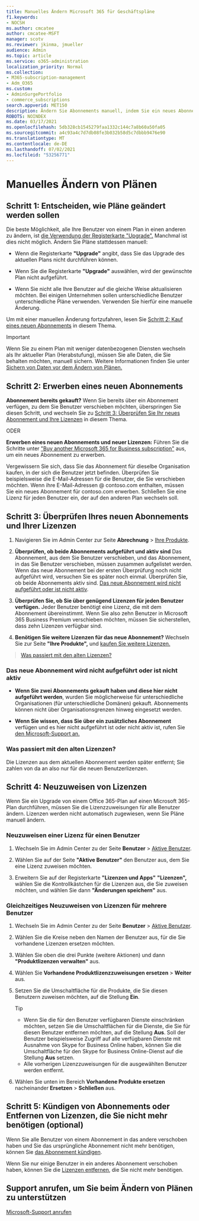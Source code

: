 ```yaml
---
title: Manuelles Ändern Microsoft 365 für Geschäftspläne
f1.keywords:
- NOCSH
ms.author: cmcatee
author: cmcatee-MSFT
manager: scotv
ms.reviewer: jkinma, jmueller
audience: Admin
ms.topic: article
ms.service: o365-administration
localization_priority: Normal
ms.collection:
- M365-subscription-management
- Adm_O365
ms.custom:
- AdminSurgePortfolio
- commerce_subscriptions
search.appverid: MET150
description: Ändern Sie Abonnements manuell, indem Sie ein neues Abonnement kaufen und sicherstellen, dass beide Abonnements aufgeführt und aktiv sind.
ROBOTS: NOINDEX
ms.date: 03/17/2021
ms.openlocfilehash: 5db328cb1545279faa1332c144c7a8b60a50fa05
ms.sourcegitcommit: a4c93a4c7d7db08fe3b032b58d5c7dbbb9476e90
ms.translationtype: MT
ms.contentlocale: de-DE
ms.lasthandoff: 07/02/2021
ms.locfileid: "53256771"
---
```

# <a name="change-plans-manually"></a>Manuelles Ändern von Plänen

## <a name="step-1-decide-how-to-change-plans"></a>Schritt 1: Entscheiden, wie Pläne geändert werden sollen

Die beste Möglichkeit, alle Ihre Benutzer von einem Plan in einen anderen zu ändern, ist [die Verwendung der Registerkarte "Upgrade".](upgrade-to-different-plan.md) Manchmal ist dies nicht möglich. Ändern Sie Pläne stattdessen manuell:

- Wenn die Registerkarte **"Upgrade"** angibt, dass Sie das Upgrade des aktuellen Plans nicht durchführen können.

- Wenn Sie die Registerkarte **"Upgrade"** auswählen, wird der gewünschte Plan nicht aufgeführt.

- Wenn Sie nicht alle Ihre Benutzer auf die gleiche Weise aktualisieren möchten. Bei einigen Unternehmen sollen unterschiedliche Benutzer unterschiedliche Pläne verwenden. Verwenden Sie hierfür eine manuelle Änderung.

Um mit einer manuellen Änderung fortzufahren, lesen Sie [Schritt 2: Kauf eines neuen Abonnements](#step-2-buy-a-new-subscription) in diesem Thema.

> [!IMPORTANT]
> Wenn Sie zu einem Plan mit weniger datenbezogenen Diensten wechseln als Ihr aktueller Plan (Herabstufung), müssen Sie alle Daten, die Sie behalten möchten, manuell sichern. Weitere Informationen finden Sie unter [Sichern von Daten vor dem Ändern von Plänen.](back-up-data-before-switching-plans.md)

## <a name="step-2-buy-a-new-subscription"></a>Schritt 2: Erwerben eines neuen Abonnements

**Abonnement bereits gekauft?** Wenn Sie bereits über ein Abonnement verfügen, zu dem Sie Benutzer verschieben möchten, überspringen Sie diesen Schritt, und wechseln Sie zu [Schritt 3: Überprüfen Sie Ihr neues Abonnement und Ihre Lizenzen](#step-3-check-your-new-subscription-and-licenses) in diesem Thema.

ODER

**Erwerben eines neuen Abonnements und neuer Lizenzen:** Führen Sie die Schritte unter ["Buy another Microsoft 365 for Business subscription"](../try-or-buy-microsoft-365.md) aus, um ein neues Abonnement zu erwerben.

Vergewissern Sie sich, dass Sie das Abonnement für dieselbe Organisation kaufen, in der sich die Benutzer jetzt befinden. Überprüfen Sie beispielsweise die E-Mail-Adressen für die Benutzer, die Sie verschieben möchten. Wenn ihre E-Mail-Adressen \@ contoso.com enthalten, müssen Sie ein neues Abonnement für contoso.com erwerben.
Schließen Sie eine Lizenz für jeden Benutzer ein, der auf den anderen Plan wechseln soll.

## <a name="step-3-check-your-new-subscription-and-licenses"></a>Schritt 3: Überprüfen Ihres neuen Abonnements und Ihrer Lizenzen

1. Navigieren Sie im Admin Center zur Seite **Abrechnung** \> <a href="https://go.microsoft.com/fwlink/p/?linkid=842054" target="_blank">Ihre Produkte</a>.

2. **Überprüfen, ob beide Abonnements aufgeführt und aktiv sind** Das Abonnement, aus dem Sie Benutzer verschieben, und das Abonnement, in das Sie Benutzer verschieben, müssen zusammen aufgelistet werden. Wenn das neue Abonnement bei der ersten Überprüfung noch nicht aufgeführt wird, versuchen Sie es später noch einmal. Überprüfen Sie, ob beide Abonnements aktiv sind. [Das neue Abonnement wird nicht aufgeführt oder ist nicht aktiv](#the-new-subscription-isnt-listed-or-isnt-active).

3. **Überprüfen Sie, ob Sie über genügend Lizenzen für jeden Benutzer verfügen.** Jeder Benutzer benötigt eine Lizenz, die mit dem Abonnement übereinstimmt. Wenn Sie also zehn Benutzer in Microsoft 365 Business Premium verschieben möchten, müssen Sie sicherstellen, dass zehn Lizenzen verfügbar sind.

4. **Benötigen Sie weitere Lizenzen für das neue Abonnement?**
   Wechseln Sie zur Seite **"Ihre Produkte",** und [kaufen Sie weitere Lizenzen.](../licenses/buy-licenses.md)

> [Was passiert mit den alten Lizenzen?](#what-about-the-old-licenses)

### <a name="the-new-subscription-isnt-listed-or-isnt-active"></a>Das neue Abonnement wird nicht aufgeführt oder ist nicht aktiv

- **Wenn Sie zwei Abonnements gekauft haben und diese hier nicht aufgeführt werden**, wurden Sie möglicherweise für unterschiedliche Organisationen (für unterschiedliche Domänen) gekauft. Abonnements können nicht über Organisationsgrenzen hinweg eingesetzt werden.

- **Wenn Sie wissen, dass Sie über ein zusätzliches Abonnement** verfügen und es hier nicht aufgeführt ist oder nicht aktiv ist, rufen Sie [den Microsoft-Support an.](../../business-video/get-help-support.md)

### <a name="what-about-the-old-licenses"></a>Was passiert mit den alten Lizenzen?

Die Lizenzen aus dem aktuellen Abonnement werden später entfernt; Sie zahlen von da an also nur für die neuen Benutzerlizenzen.

## <a name="step-4-reassign-licenses"></a>Schritt 4: Neuzuweisen von Lizenzen

Wenn Sie ein Upgrade von einem Office 365-Plan auf einen Microsoft 365-Plan durchführen, müssen Sie die Lizenzzuweisungen für alle Benutzer ändern. Lizenzen werden nicht automatisch zugewiesen, wenn Sie Pläne manuell ändern.

### <a name="reassign-a-license-for-one-user"></a>Neuzuweisen einer Lizenz für einen Benutzer

1. Wechseln Sie im Admin Center zu der Seite **Benutzer** \> <a href="https://go.microsoft.com/fwlink/p/?linkid=834822" target="_blank">Aktive Benutzer</a>.

2. Wählen Sie auf der Seite **"Aktive Benutzer"** den Benutzer aus, dem Sie eine Lizenz zuweisen möchten.

3. Erweitern Sie auf der Registerkarte **"Lizenzen und Apps"** **"Lizenzen",** wählen Sie die Kontrollkästchen für die Lizenzen aus, die Sie zuweisen möchten, und wählen Sie dann **"Änderungen speichern"** aus.

### <a name="reassign-licenses-for-multiple-users-at-once"></a>Gleichzeitiges Neuzuweisen von Lizenzen für mehrere Benutzer

1. Wechseln Sie im Admin Center zu der Seite **Benutzer** \> <a href="https://go.microsoft.com/fwlink/p/?linkid=834822" target="_blank">Aktive Benutzer</a>.

2. Wählen Sie die Kreise neben den Namen der Benutzer aus, für die Sie vorhandene Lizenzen ersetzen möchten.

3. Wählen Sie oben die drei Punkte (weitere Aktionen) und dann **"Produktlizenzen verwalten"** aus.

4. Wählen Sie **Vorhandene Produktlizenzzuweisungen ersetzen** \> **Weiter** aus.

5. Setzen Sie die Umschaltfläche für die Produkte, die Sie diesen Benutzern zuweisen möchten, auf die Stellung **Ein**.

    > [!TIP]
    > - Wenn Sie die für den Benutzer verfügbaren Dienste einschränken möchten, setzen Sie die Umschaltflächen für die Dienste, die Sie für diesen Benutzer entfernen möchten, auf die Stellung **Aus**. Soll der Benutzer beispielsweise Zugriff auf alle verfügbaren Dienste mit Ausnahme von Skype for Business Online haben, können Sie die Umschaltfläche für den Skype for Business Online-Dienst auf die Stellung **Aus** setzen.
    > - Alle vorherigen Lizenzzuweisungen für die ausgewählten Benutzer werden entfernt.

6. Wählen Sie unten im Bereich **Vorhandene Produkte ersetzen** nacheinander **Ersetzen** \> **Schließen** aus.

## <a name="step-5-cancel-subscriptions-or-remove-licenses-that-you-no-longer-need-optional"></a>Schritt 5: Kündigen von Abonnements oder Entfernen von Lizenzen, die Sie nicht mehr benötigen (optional)

Wenn Sie alle Benutzer von einem Abonnement in das andere verschoben haben und Sie das ursprüngliche Abonnement nicht mehr benötigen, können Sie [das Abonnement kündigen](cancel-your-subscription.md).

Wenn Sie nur einige Benutzer in ein anderes Abonnement verschoben haben, können Sie die [Lizenzen entfernen](../licenses/buy-licenses.md), die Sie nicht mehr benötigen.

## <a name="call-support-to-help-you-change-plans"></a>Support anrufen, um Sie beim Ändern von Plänen zu unterstützen
[Microsoft-Support anrufen](../../business-video/get-help-support.md)
